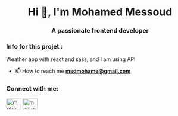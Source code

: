 <h1 align="center">Hi 👋, I'm Mohamed Messoud</h1>
<h3 align="center">A passionate frontend developer</h3>
<h3>Info for this projet : </h3>
 <p>
   Weather app with react and sass, and I am using API
 </p>
 
- 📫 How to reach me **msdmohame@gmail.com**
<h3 align="left">Connect with me:</h3>
<p align="left">
<a href="https://www.linkedin.com/in/mohamed-messoud-69762b250/" target="blank"><img align="center" src="https://raw.githubusercontent.com/rahuldkjain/github-profile-readme-generator/master/src/images/icons/Social/linked-in-alt.svg" alt="mohamed messoud" height="30" width="40" /></a>
<a href="https://instagram.com/med.messoud" target="blank"><img align="center" src="https://raw.githubusercontent.com/rahuldkjain/github-profile-readme-generator/master/src/images/icons/Social/instagram.svg" alt="med.messoud" height="30" width="40" /></a>
</p>
